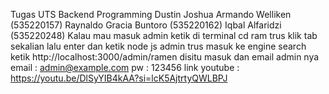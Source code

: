 Tugas UTS Backend Programming Dustin Joshua Armando Welliken (535220157) Raynaldo Gracia Buntoro (535220162) Iqbal Alfaridzi (535220248) Kalau mau masuk admin ketik di terminal cd ram trus klik tab sekalian lalu enter dan ketik node js admin trus masuk ke engine search ketik http://localhost:3000/admin/ramen disitu masuk dan email admin nya email : admin@example.com pw : 123456
link youtube : https://youtu.be/DlSyYIB4kAA?si=lcK5AjtrtyQWLBPJ
